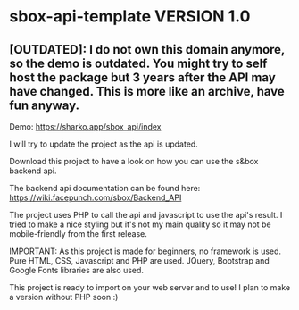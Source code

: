 # sbox-api-template VERSION 1.0
## [OUTDATED]: I do not own this domain anymore, so the demo is outdated. You might try to self host the package but 3 years after the API may have changed. This is more like an archive, have fun anyway.
Demo: https://sharko.app/sbox_api/index

I will try to update the project as the api is updated.

Download this project to have a look on how you can use the s&amp;box backend api.

The backend api documentation can be found here: https://wiki.facepunch.com/sbox/Backend_API

The project uses PHP to call the api and javascript to use the api's result. I tried to make a nice styling but it's not my main quality so it may not be mobile-friendly from the first release.

IMPORTANT: As this project is made for beginners, no framework is used. Pure HTML, CSS, Javascript and PHP are used. JQuery, Bootstrap and Google Fonts libraries are also used.

This project is ready to import on your web server and to use! I plan to make a version without PHP soon :)
